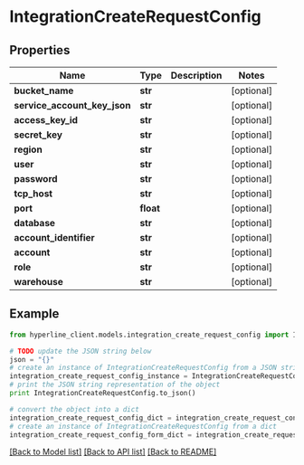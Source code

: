 # IntegrationCreateRequestConfig


## Properties
Name | Type | Description | Notes
------------ | ------------- | ------------- | -------------
**bucket_name** | **str** |  | [optional] 
**service_account_key_json** | **str** |  | [optional] 
**access_key_id** | **str** |  | [optional] 
**secret_key** | **str** |  | [optional] 
**region** | **str** |  | [optional] 
**user** | **str** |  | [optional] 
**password** | **str** |  | [optional] 
**tcp_host** | **str** |  | [optional] 
**port** | **float** |  | [optional] 
**database** | **str** |  | [optional] 
**account_identifier** | **str** |  | [optional] 
**account** | **str** |  | [optional] 
**role** | **str** |  | [optional] 
**warehouse** | **str** |  | [optional] 

## Example

```python
from hyperline_client.models.integration_create_request_config import IntegrationCreateRequestConfig

# TODO update the JSON string below
json = "{}"
# create an instance of IntegrationCreateRequestConfig from a JSON string
integration_create_request_config_instance = IntegrationCreateRequestConfig.from_json(json)
# print the JSON string representation of the object
print IntegrationCreateRequestConfig.to_json()

# convert the object into a dict
integration_create_request_config_dict = integration_create_request_config_instance.to_dict()
# create an instance of IntegrationCreateRequestConfig from a dict
integration_create_request_config_form_dict = integration_create_request_config.from_dict(integration_create_request_config_dict)
```
[[Back to Model list]](../README.md#documentation-for-models) [[Back to API list]](../README.md#documentation-for-api-endpoints) [[Back to README]](../README.md)


